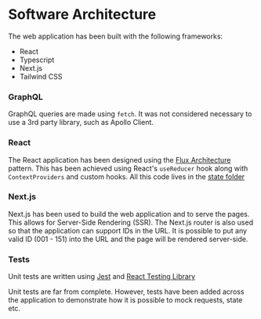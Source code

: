 # Software Architecture

The web application has been built with the following frameworks:

* React
* Typescript
* Next.js
* Tailwind CSS

### GraphQL
GraphQL queries are made using `fetch`. It was not considered necessary to use a 3rd
party library, such as Apollo Client.

### React
The React application has been designed using the [Flux Architecture](https://www.freecodecamp.org/news/an-introduction-to-the-flux-architectural-pattern-674ea74775c9/) pattern. This has been achieved using React's `useReducer` hook along with `ContextProviders` and custom hooks. All this code lives in the [state folder](../state])

### Next.js
Next.js has been used to build the web application and to serve the pages. This allows for Server-Side Rendering (SSR). The Next.js router is also used so that the
application can support IDs in the URL. It is possible to put any
valid ID (001 - 151) into the URL and the page will be rendered server-side.

### Tests
Unit tests are written using [Jest](https://jestjs.io/) and [React Testing Library](https://testing-library.com/docs/react-testing-library/intro/)

Unit tests are far from complete. However, tests have been added across the application to demonstrate how it is possible to mock requests, state etc.
